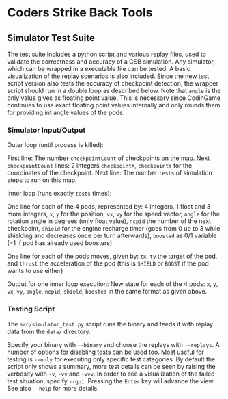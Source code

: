 # Coders Strike Back Tools

## Simulator Test Suite

The test suite includes a python script and various replay files, used to validate the correctness and accuracy of a CSB simulation. Any simulator, which can be wrapped in a executable file can be tested. A basic visualization of the replay scenarios is also included. Since the new test script version also tests the accuracy of checkpoint detection, the wrapper script should run in a double loop as described below. Note that `angle` is the only value gives as floating point value. This is necessary since CodinGame continues to use exact floating point values internally and only rounds them for providing int angle values of the pods.

### Simulator Input/Output
Outer loop (until process is killed):

First line: The number `checkpointCount` of checkpoints on the map.
Next `checkpointCount` lines: 2 integers `checkpointX`, `checkpointY` for the coordinates of the checkpoint.
Next line: The number `tests` of simulation steps to run on this map.

Inner loop (runs exactly `tests` times):

One line for each of the 4 pods, represented by: 4 integers, 1 float and 3 more integers, `x`, `y` for the position, `vx`, `vy` for the speed vector, `angle` for the rotation angle in degrees (only float value), `ncpid` the number of the next checkpoint, `shield` for the engine recharge timer (goes from 0 up to 3 while shielding and decreases once per turn afterwards), `boosted` as 0/1 variable (=1 if pod has already used boosters)  

One line for each of the pods moves, given by: `tx`, `ty` the target of the pod, and `thrust` the acceleration of the pod (this is `SHIELD` or `BOOST` if the pod wants to use either)

Output for one inner loop execution:
New state for each of the 4 pods: `x`, `y`, `vx`, `vy`, `angle`, `ncpid`, `shield`, `boosted` in the same format as given above.

### Testing Script
The `src/simulator_test.py` script runs the binary and feeds it with replay data from the `data/` directory.

Specify your binary with `--binary` and choose the replays with `--replays`.
A number of options for disabling tests can be used too. Most useful for testing is `--only` for executing only specific test categories.
By default the script only shows a summary, more test details can be seen by raising the verbosity with `-v`, `-vv` and `-vvv`.
In order to see a visualization of the failed test situation, specify `--gui`. Pressing the `Enter` key will advance the view. 
See also `--help` for more details.
